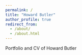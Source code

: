 ```yaml
---
permalink: /
title: "Howard Butler"
author_profile: true
redirect_from:
  - /about/
  - /about.html
---
```


Portfolio and CV of Howard Butler
